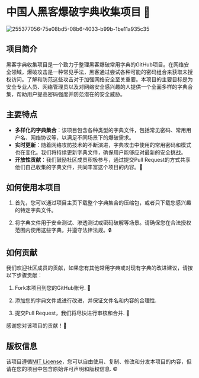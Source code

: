 # 中国人黑客爆破字典收集项目 📕

![255377056-75e08bd5-08b6-4033-b99b-1be11a935c35](https://github.com/dahezhiquan/HackerDictionary/assets/76278560/da22ed4c-079a-4c77-95e2-1c6e689414d7)


## 项目简介

黑客字典收集项目是一个致力于整理黑客爆破常用字典的GitHub项目。在网络安全领域，爆破攻击是一种常见手法，黑客通过尝试各种可能的密码组合来获取未授权访问。了解和防范这些攻击对于加强网络安全至关重要。本项目的主要目标是为安全专业人员、网络管理员以及对网络安全感兴趣的人提供一个全面多样的字典合集，帮助用户提高密码强度并防范潜在的安全威胁。

## 主要特点

- **多样化的字典集合**：该项目包含各种类型的字典文件，包括常见密码、常用用户名、网络协议等，以满足不同场景下的爆破需求。
- **实时更新**：随着网络攻防技术的不断演进，字典攻击中使用的常用密码和模式也在变化。我们将持续更新字典文件，确保用户能够应对最新的安全挑战。
- **开放性贡献**：我们鼓励社区成员积极参与，通过提交Pull Request的方式共享他们自己收集的字典文件，共同丰富这个项目的内容。🚀

## 如何使用本项目

1. 首先，您可以通过项目主页下载整个字典集合的压缩包，或者只下载您感兴趣的特定字典文件。

2. 将字典文件用于安全测试、渗透测试或密码破解等场景。请确保您在合法授权范围内使用这些字典，并遵守法律法规。🔒

## 如何贡献

我们欢迎社区成员的贡献，如果您有其他常用字典或对现有字典的改进建议，请按以下步骤贡献：

1. Fork本项目到您的GitHub账号. 🍴

2. 添加您的字典文件或进行改进，并保证文件名和内容的合理性.

3. 提交Pull Request，我们将尽快进行审核和合并. 🤝

感谢您对该项目的贡献！💪

## 版权信息

该项目遵循[MIT License](LICENSE)，您可以自由使用、复制、修改和分发本项目的内容，但请在您的项目中包含原始许可声明和版权信息. ©️
